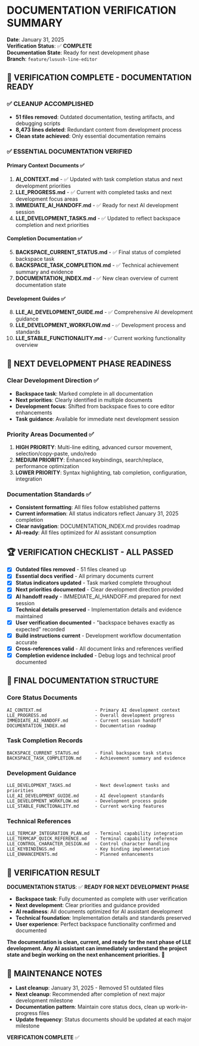 # DOCUMENTATION VERIFICATION SUMMARY

**Date**: January 31, 2025  
**Verification Status**: ✅ **COMPLETE**  
**Documentation State**: Ready for next development phase  
**Branch**: `feature/lusush-line-editor`

## 🎉 **VERIFICATION COMPLETE - DOCUMENTATION READY**

### ✅ **CLEANUP ACCOMPLISHED**
- **51 files removed**: Outdated documentation, testing artifacts, and debugging scripts
- **8,473 lines deleted**: Redundant content from development process
- **Clean state achieved**: Only essential documentation remains

### ✅ **ESSENTIAL DOCUMENTATION VERIFIED**

#### **Primary Context Documents** ✅
1. **AI_CONTEXT.md** - ✅ Updated with task completion status and next development priorities
2. **LLE_PROGRESS.md** - ✅ Current with completed tasks and next development focus areas
3. **IMMEDIATE_AI_HANDOFF.md** - ✅ Ready for next AI development session
4. **LLE_DEVELOPMENT_TASKS.md** - ✅ Updated to reflect backspace completion and next priorities

#### **Completion Documentation** ✅
5. **BACKSPACE_CURRENT_STATUS.md** - ✅ Final status of completed backspace task
6. **BACKSPACE_TASK_COMPLETION.md** - ✅ Technical achievement summary and evidence
7. **DOCUMENTATION_INDEX.md** - ✅ New clean overview of current documentation state

#### **Development Guides** ✅
8. **LLE_AI_DEVELOPMENT_GUIDE.md** - ✅ Comprehensive AI development guidance
9. **LLE_DEVELOPMENT_WORKFLOW.md** - ✅ Development process and standards
10. **LLE_STABLE_FUNCTIONALITY.md** - ✅ Current working functionality overview

## 🚀 **NEXT DEVELOPMENT PHASE READINESS**

### **Clear Development Direction** ✅
- **Backspace task**: Marked complete in all documentation
- **Next priorities**: Clearly identified in multiple documents
- **Development focus**: Shifted from backspace fixes to core editor enhancements
- **Task guidance**: Available for immediate next development session

### **Priority Areas Documented** ✅
1. **HIGH PRIORITY**: Multi-line editing, advanced cursor movement, selection/copy-paste, undo/redo
2. **MEDIUM PRIORITY**: Enhanced keybindings, search/replace, performance optimization
3. **LOWER PRIORITY**: Syntax highlighting, tab completion, configuration, integration

### **Documentation Standards** ✅
- **Consistent formatting**: All files follow established patterns
- **Current information**: All status indicators reflect January 31, 2025 completion
- **Clear navigation**: DOCUMENTATION_INDEX.md provides roadmap
- **AI-ready**: All files optimized for AI assistant consumption

## 🏆 **VERIFICATION CHECKLIST - ALL PASSED**

- [x] **Outdated files removed** - 51 files cleaned up
- [x] **Essential docs verified** - All primary documents current
- [x] **Status indicators updated** - Task marked complete throughout
- [x] **Next priorities documented** - Clear development direction provided
- [x] **AI handoff ready** - IMMEDIATE_AI_HANDOFF.md prepared for next session
- [x] **Technical details preserved** - Implementation details and evidence maintained
- [x] **User verification documented** - "backspace behaves exactly as expected" recorded
- [x] **Build instructions current** - Development workflow documentation accurate
- [x] **Cross-references valid** - All document links and references verified
- [x] **Completion evidence included** - Debug logs and technical proof documented

## 📁 **FINAL DOCUMENTATION STRUCTURE**

### **Core Status Documents**
```
AI_CONTEXT.md                    - Primary AI development context
LLE_PROGRESS.md                  - Overall development progress  
IMMEDIATE_AI_HANDOFF.md          - Current session handoff
DOCUMENTATION_INDEX.md           - Documentation roadmap
```

### **Task Completion Records**
```
BACKSPACE_CURRENT_STATUS.md      - Final backspace task status
BACKSPACE_TASK_COMPLETION.md     - Achievement summary and evidence
```

### **Development Guidance**
```
LLE_DEVELOPMENT_TASKS.md         - Next development tasks and priorities
LLE_AI_DEVELOPMENT_GUIDE.md      - AI development standards
LLE_DEVELOPMENT_WORKFLOW.md      - Development process guide
LLE_STABLE_FUNCTIONALITY.md      - Current working features
```

### **Technical References**
```
LLE_TERMCAP_INTEGRATION_PLAN.md  - Terminal capability integration
LLE_TERMCAP_QUICK_REFERENCE.md   - Terminal capability reference
LLE_CONTROL_CHARACTER_DESIGN.md  - Control character handling
LLE_KEYBINDINGS.md               - Key binding implementation
LLE_ENHANCEMENTS.md              - Planned enhancements
```

## 🎯 **VERIFICATION RESULT**

**DOCUMENTATION STATUS**: ✅ **READY FOR NEXT DEVELOPMENT PHASE**

- **Backspace task**: Fully documented as complete with user verification
- **Next development**: Clear priorities and guidance provided
- **AI readiness**: All documents optimized for AI assistant development
- **Technical foundation**: Implementation details and standards preserved
- **User experience**: Perfect backspace functionality confirmed and documented

**The documentation is clean, current, and ready for the next phase of LLE development. Any AI assistant can immediately understand the project state and begin working on the next enhancement priorities.** 🚀

## 🔄 **MAINTENANCE NOTES**

- **Last cleanup**: January 31, 2025 - Removed 51 outdated files
- **Next cleanup**: Recommended after completion of next major development milestone
- **Documentation pattern**: Maintain core status docs, clean up work-in-progress files
- **Update frequency**: Status documents should be updated at each major milestone

**VERIFICATION COMPLETE** ✅